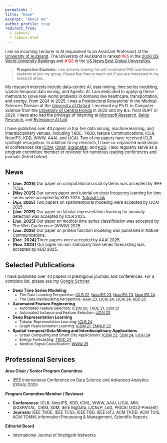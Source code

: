 ```yaml
---
permalink: /
title: "Home"
excerpt: "About me"
author_profile: true
redirect_from: 
  - /about/
  - /about.html
---
```


<style>
  .custom-font-size p,
  .custom-font-size li,
  .custom-font-size > blockquote {
    font-size: 0.92em; /* Adjust this value to make text smaller or larger */
  }
</style>

<div class="custom-font-size">

<p>
  I am an incoming Lecturer in AI (equivalent to an Assistant Professor) at the <a href="https://www.auckland.ac.nz/en/study/study-options/find-a-study-option/computer-science.html">University of Auckland</a>. The University of Auckland is ranked <span style="color: red;">#65</span> in the <a href="https://www.topuniversities.com/universities/university-auckland">2026 QS World University Rankings</a> and <span style="color: red;">#128</span> in the <a href="https://www.usnews.com/education/best-global-universities/university-of-auckland-503786">US News Best Global Universities</a>.
</p>

> **Prospective Students:** I am actively looking for self-motivated PhD and Master's students to join my group. Please feel free to reach out if you are interested in my research areas.

<p>
  My research interests include data-centric AI, data mining, time series modeling, spatial-temporal data mining, and Agentic AI. I am dedicated to applying these methods to solve real-world problems in domains like healthcare, transportation, and energy. From 2024 to 2025, I was a Postdoctoral Researcher in the Medical Sciences Division at the <a href="https://www.medsci.ox.ac.uk/">University of Oxford</a>. I received my Ph.D. in Computer Science from the <a href="https://www.cs.ucf.edu/">University of Central Florida</a> in 2023 and my B.E. from BUPT in 2020. I have also had the privilege of interning at <a href="https://www.microsoft.com/en-us/research/group/machine-learning-research-group/research/">Microsoft Research</a>, <a href="https://research.baidu.com/">Baidu Research</a>, and <a href="https://www.bytedance.com/en/">Bytedance AI Lab</a>.
</p>

<p>
  I have published over 40 papers in top-tier data mining, machine learning, and interdisciplinary venues, including TKDE, TKDD, Nature Communications, ICLR, NeurIPS, KDD, WWW, AAAI, and IJCAI. Two of my papers have received ICLR spotlight recognition. In addition to my research, I have co-organized workshops at conferences like <a href="https://data-centric-ai-dev.github.io/ICDM2024/">ICDM</a>, <a href="https://data-centric-ai-dev.github.io/CIKM2024/">CIKM</a>, <a href="https://geogenagent.github.io/SIGSPATIAL2025-Workshop/">SIGSpatial</a>, and <a href="https://ai-for-data-editing.github.io/KDD25-workshop/">KDD</a>. I also regularly serve as a program committee member or reviewer for numerous leading conferences and journals (listed below).
</p>

## News
* **[Jun. 2025]** Our paper on computational social systems was accepted by IEEE TCSS.
* **[May 2025]** Our survey paper and tutorial on deep frequency learning for time series were accepted by KDD 2025. [Tutorial Link](https://hh4ts.github.io/Deep_Learning_in_Frequency_Domain_Tutorial/).
* **[Apr. 2025]** Two papers on spatiotemporal modeling were accepted by IJCAI 2025.
* **[Jan. 2025]** Our paper on tabular representation learning for anomaly detection was accepted by ICLR 2025.
* **[Jan. 2025]** Our paper on medical time series classification was accepted by The Web Conference (WWW) 2025.
* **[Jan. 2025]** Our paper on protein function modeling was published in Nature Communications.
* **[Dec. 2024]** Three papers were accepted by AAAI 2025.
* **[Nov. 2024]** Our paper on non-stationary time series forecasting was accepted by KDD 2025.

## Selected Publications
I have published over 40 papers in prestigious journals and conferences. For a complete list, please see my [Google Scholar](https://scholar.google.com/citations?user=cQ8zLJ4AAAAJ&hl=en).

* **Deep Time Series Modeling**
    * The Data Learning Perspective: [ICLR 22](https://arxiv.org/pdf/2203.07681), [NeurIPS 23](https://proceedings.neurips.cc/paper_files/paper/2023/file/f1d16af76939f476b5f040fd1398c0a3-Paper-Conference.pdf), [NeurIPS 23](https://proceedings.neurips.cc/paper_files/paper/2023/file/dc1e32dd3eb381dbc71482f6a96cbf86-Paper-Conference.pdf), [NeurIPS 24](https://arxiv.org/pdf/2411.01623)
    * The Data Manipulating Perspective: [AAAI 23](https://arxiv.org/abs/2302.14829), [IJCAI 24](https://arxiv.org/pdf/2407.00502), [IJCAI 24](https://www.ijcai.org/proceedings/2024/0275.pdf), [KDD 25](https://arxiv.org/pdf/2401.16777)
* **Automated Feature Engineering**
    * Automated Feature Selection: [ICDM 20](https://arxiv.org/pdf/2008.12001), [TKDE 21](https://arxiv.org/pdf/2010.02506), [SDM 21](https://epubs.siam.org/doi/pdf/10.1137/1.9781611976700.39)
    * Automated Instance and Feature Selection: [IJCAI 22](https://arxiv.org/pdf/2205.07867)
* **Deep Representation Learning**
    * Tabular Representation Learning: [ICLR 24](https://arxiv.org/pdf/2407.05364)
    * Graph Representation Learning: [ICDM 21](https://drive.google.com/file/d/1PmEooa7_yvpahb7aEsv1xIC3G4ZgwUHp/view), [EMNLP 22](https://arxiv.org/pdf/2204.13221)
* **Spatial-temporal Data Mining and Interdisciplinary Applications**
    * Urban Computing and Smart City Applications: [ICDM 23](https://ieeexplore.ieee.org/abstract/document/10415754/), [SDM 24](https://epubs.siam.org/doi/pdf/10.1137/1.9781611978032.42), [IJCAI 24](https://www.ijcai.org/proceedings/2024/0228.pdf)
    * Energy Forecasting: [TKDD 24](https://arxiv.org/pdf/2401.00644)
    * Medical Signal Classification: [WWW 25](https://arxiv.org/abs/2502.04515)

## Professional Services
**Area Chair / Senior Program Committee**
* IEEE International Conference on Data Science and Advanced Analytics (DSAA) 2025

**Program Committee Member / Reviewer**
* **Conferences:** ICLR, NeurIPS, KDD, ICML, WWW, AAAI, IJCAI, MM, SIGSPATIAL, CIKM, SDM, IEEE BigData, IJCNLP, LoG, PRICAI (2022-Present)
* **Journals:** IEEE TKDE, IEEE TCSS, IEEE TBD, IEEE IoTJ, ACM TKDD, ACM TOIS, ACM TOMM, Information Processing & Management, Scientific Reports

**Editorial Board**
* International Journal of Intelligent Networks

</div>

<!-- ---
permalink: /
title: "Home"
excerpt: "About me"
author_profile: true
redirect_from: 
  - /about/
  - /about.html
---
<span style="font-size: smaller">I am an incoming Lecturer (equivalent to Assistant Professor in the US) at the [University of Auckland](https://www.auckland.ac.nz/en/study/study-options/find-a-study-option/computer-science.html). My research focuses on data-centric AI, data mining, time series modeling, and spatial-temporal data mining, and I am also dedicated to applying these methods to solve real-world data science applications, such as healthcare, transportation, and energy. I have been working as a Postdoctoral Researcher in the Medical Sciences Division at the [University of Oxford](https://www.medsci.ox.ac.uk/), UK. I earned my Ph.D. degree in Computer Science from the [University of Central Florida](https://www.cs.ucf.edu/) in 2023 and my B.E. degree from BUPT in 2020. I have interned at several industry organizations such as [Microsoft Research](https://www.microsoft.com/en-us/research/group/machine-learning-research-group/research/), [Baidu Research](https://research.baidu.com/), and [Bytedance AI Lab](https://www.bytedance.com/en/). 
</span>

<span style="font-size: smaller; color: red;">I am seeking self-motivated individuals who are interested in pursuing a PhD or research master's degree at the University of Auckland.</span>

<span style="font-size: smaller">I have published over 40 papers in leading data mining, machine learning and interdisciplinary journals (e.g., TKDE, TKDD, Nat. Comm.) and conferences (e.g., ICLR, NeurIPS, KDD, WWW, AAAI, IJCAI). Two of my papers were selected as spotlight papers of ICLR. I have also co-organized Workshops at conferences such as [ICDM](https://data-centric-ai-dev.github.io/ICDM2024/), [CIKM](https://data-centric-ai-dev.github.io/CIKM2024/), [SIGSpatial](https://geogenagent.github.io/SIGSPATIAL2025-Workshop/), and [KDD](https://ai-for-data-editing.github.io/KDD25-workshop/). I have also served as a PC member/reviewer for conferences and journals such as ICLR, NeurIPS, KDD, WWW, IJCAI, AAAI, MM, SDM, LOG, AISTATS, PRICAI, IEEE Bigdata, IEEE TKDE, IEEE TCSS, IEEE IoT, IEEE TBD, ACM TKDD, ACM TOIS, ACM TOMM, Scientific Reports.</span>


News
======
* <small>[06/2025] One paper has been accepted by IEEE Transactions on Computational Social Systems. Congrats!</small>
* <small>[05/2025] One survey paper and a tutorial on deep frequency learning for time series has been accepted by KDD 2025. Please refer to [Deep Learning in Frequency Domain](https://hh4ts.github.io/Deep_Learning_in_Frequency_Domain_Tutorial/).</small>
* <small>[04/2025] Two papers on spatiotemporal modeling has been accepted by IJCAI 2025. Congrats to all my coauthors!</small>
* <small>[01/2025] One paper on tabular representation learning for anomaly detection has been accepted by ICLR 2025. Congrats to all my coauthors!</small>
* <small>[01/2025] One paper on medical time series classification (e.g., EEG, ECG) has been accepted by the Web Conference (WWW) 2025. Congrats to me and my coauthors!</small>
* <small>[01/2025] One paper on protein function modeling has been published in Nature Communications. Congrats to my coauthors!</small>
* <small>[12/2024] Three papers on time series modeling, brain analysis, and molecule generation have been accepted by AAAI 2025. Congrats to all my coauthors!</small>
* <small>[11/2024] One paper on distribution shift in time series and non-stationary forecasting has been accepted by KDD 2025 August Track. Congrats to me and thanks to my coauthors!</small>

Publication
======
<small>I have published 30+ papers in prestigious journals and conferences, including data mining and machine learning venues (e.g., TKDE, TKDD, ICLR, NeurIPS, ICML, AAAI, IJCAI, ICDM, SDM, EMNLP, etc). Among them, I got two spotlight papers in ICLR 2022 and ICLR 2024 respectively. More details can be found at my [Google Scholar](https://scholar.google.com/citations?user=cQ8zLJ4AAAAJ&hl=en). The representative papers can be categorized as follows:</small>

* <small>**Deep Time Series Modeling**</small>
  * <small>The Data Learning Perspective: [ICLR 22](https://arxiv.org/pdf/2203.07681), [NeurIPS 23](https://proceedings.neurips.cc/paper_files/paper/2023/file/f1d16af76939f476b5f040fd1398c0a3-Paper-Conference.pdf), [NeurIPS 23](https://proceedings.neurips.cc/paper_files/paper/2023/file/dc1e32dd3eb381dbc71482f6a96cbf86-Paper-Conference.pdf), [NeurIPS 24](https://arxiv.org/pdf/2411.01623)</small>
  * <small>The Data Manipulating Perspective: [AAAI 23](https://arxiv.org/abs/2302.14829), [IJCAI 24](https://arxiv.org/pdf/2407.00502), [IJCAI 24](https://www.ijcai.org/proceedings/2024/0275.pdf), [KDD 25](https://arxiv.org/pdf/2401.16777).</small>

* <small>**Automated Feature Engineering**</small>
  * <small>Automated Feature Selection: [ICDM 20](https://arxiv.org/pdf/2008.12001), [TKDE 21](https://arxiv.org/pdf/2010.02506), [SDM 21](https://epubs.siam.org/doi/pdf/10.1137/1.9781611976700.39)</small>
  * <small>Automated Instance and Feature Selection: [IJCAI 22](https://arxiv.org/pdf/2205.07867)</small>

* <small>**Deep Representation Learning**</small>
  * <small>Tabular Representation Learning: [ICLR 24](https://arxiv.org/pdf/2407.05364)</small>
  * <small>Graph Representation Learning: [ICDM 21](https://drive.google.com/file/d/1PmEooa7_yvpahb7aEsv1xIC3G4ZgwUHp/view), [EMNLP 22](https://arxiv.org/pdf/2204.13221)</small>

* <small>**Spatial-temporal Data Mining and Interdisciplinary Applications**</small>
  * <small>Urban Computing and Smart City Applications: [ICDM 23](https://ieeexplore.ieee.org/abstract/document/10415754/), [SDM 24](https://epubs.siam.org/doi/pdf/10.1137/1.9781611978032.42), [IJCAI 24](https://www.ijcai.org/proceedings/2024/0228.pdf)</small>
  * <small>Energy Forecasting: [TKDD 24](https://arxiv.org/pdf/2401.00644)</small>
  * <small>Medical Signal Classification: [WWW 25](https://arxiv.org/abs/2502.04515)</small>

Services
======
<small>As a Area Chair or Senior Program Committee member, I provide review comments to papers:</small>
* <small>IEEE International Conference on Data Science and Advanced Analytics (DSAA), 2025</small>

<small>As a Program Committee member or Reviewer, I provide review comments to papers:</small>
* <small>International Conference on Learning Representations (ICLR), 2023, 2024, 2025</small>
* <small>The Conference on Neural Information Processing Systems (NeurIPS), 2023, 2024, 2025</small>
* <small>ACM SIGKDD Conference on Knowledge Discovery and Data Mining (KDD), 2023, 2024, 2025</small>
* <small>International Conference on Machine Learning (ICML), 2025</small>
* <small>ACM International World Wide Web Conference (WWW), 2024, 2025</small>
* <small>The AAAI Conference on Artificial Intelligence (AAAI), 2023, 2024, 2025</small>
* <small>The International Joint Conference on Artificial Intelligence (IJCAI), 2023, 2024</small>
* <small>ACM Annual Conference on Multimedia (MM), 2024</small>
* <small>ACM Special Interest Group on Spatial Information (Sigspatial), 2025</small>
* <small>ACM International Conference on Information and Knowledge Management (CIKM), 2023</small>
* <small>SIAM International Conference on Data Mining (SDM), 2024.</small>
* <small>IEEE International Conference on Big Data (IEEE BigData), 2024.</small>
* <small>International Joint Conference on Natural Language Processing (IJCNLP), 2022, 2023</small>
* <small>The Learning on Graphs Conference (LOG), 2022, 2023, 2024</small>
* <small>The Pacific Rim International Conference on Artificial Intelligence (PRICAI), 2024</small>
* <small>IEEE Transactions on Knowledge and Data Engineering (TKDE)</small>
* <small>IEEE Transactions on Computational Social Systems (TCSS)</small>
* <small>IEEE Internet of Things Journal (IoT)</small>
* <small>IEEE Transactions on Big Data (TBD)</small>
* <small>ACM Transactions on Knowledge Discovery from Data (TKDD)</small>
* <small>ACM Transactions on Information Systems (TOIS)</small>
* <small>ACM Transactions on Multimedia Computing, Communications, and Applications (TOMM)</small>
* <small>Information Processing and Management</small>
* <small>Scientific Reports</small>

<small>Editoral Board member:</small>
* <small>International Journal of Intelligent Networks</small> -->

<!-- 
Services
======
* PC Member/Reviewer
  * Conference: IJCNLP 2022-2023; LOG 2022-2023; AAAI 2023-2024; ICLR 2023-2024; IJCAI 2023-2024; KDD 2023-2024; NeurIPS 2023-2024; CIKM 2023; BigData 2024; SDM 2024; WWW 2024;
  * Journal: TKDE, TKDD, TIST, Nature Scientific Reports -->


<!-- Wei Fan is currently working as a postdoctoral researcher in medical sciences division of University of Oxford with [Prof. Kazem Rahimi](https://scholar.google.co.uk/citations?hl=en&user=5u7TxAMAAAAJ) and [Dr. Shishir Rao](https://www.wrh.ox.ac.uk/team/shishir-rao). He recieved my Ph.D. degree in Computer Science from University of Central Florida in 2023. I recieved my B.E. degree of Computer Science and Technology from Beijing University of Posts and Telecommunications (BUPT) in 2020. My research interests mainly include data mining, machine learning, time series analysis and epidemiology.

Luckily, I have onced worked as a research intern in Microsoft Research Asia with [Dr. Shun Zheng](https://www.microsoft.com/en-us/research/people/shunzhen/) and [Dr. Jiang Bian](https://sites.google.com/view/jiangbian). I was a research intern at Baidu Research, supervised by [Prof. Hui Xiong](http://datamining.rutgers.edu/). I also worked a research intern at Baidu Research supervised by [Prof. Hao Liu](https://raymondhliu.github.io/). Before that, I have been an algorithm intern at speech team of Bytedance AI Lab. Besides, I have once worked as a undergraduate research assisitant with [Dr. Tianyu Liu](https://tyliupku.github.io/) and [Prof. Wenfei Wu](https://wenfei-wu.github.io/).
 -->

<!-- Education
======
* **Ph.D.** in Computer Science, University of Central Florida, 2023 
* **B.E.** in Computer Science, Beijing University of Posts and Telecommunications, 2020



Professional Experience
======
* **Postdoctoral Researcher**, Medical Sciences Division, University of Oxford, 2024
* **Research Intern**, Vision Lab, Baidu Research, 2022
* **Research Intern**, Machine Learning Group, Microsoft Research Asia, 2021
* **Research Intern**, Business Intelligence Lab, Baidu Research, 2020
* **Algorithm Intern**, Speech Team, Bytedance AI Lab, 2019 -->